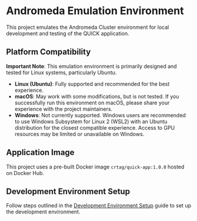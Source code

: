 # Andromeda Emulation Environment

This project emulates the Andromeda Cluster environment for local development and testing of the QUICK application.

## Platform Compatibility

**Important Note**: This emulation environment is primarily designed and tested for Linux systems, particularly Ubuntu. 

- **Linux (Ubuntu)**: Fully supported and recommended for the best experience.
- **macOS**: May work with some modifications, but is not tested. If you successfully run this environment on macOS, please share your experience with the project maintainers.
- **Windows**: Not currently supported. Windows users are recommended to use Windows Subsystem for Linux 2 (WSL2) with an Ubuntu distribution for the closest compatible experience. Access to GPU resources may be limited or unavailable on Windows.


## Application Image

This project uses a pre-built Docker image `crtag/quick-app:1.0.0` hosted on Docker Hub. 

## Development Environment Setup

Follow steps outlined in the [Development Environment Setup](./k8s/README.md) guide to set up the development environment.